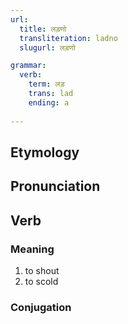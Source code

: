 ```yaml
---
url:
  title: लड़णो
  transliteration: ladno
  slugurl: लड़णो

grammar: 
  verb:
    term: लड़
    trans: lad
    ending: a
  
---
```

## Etymology

## Pronunciation

## Verb
### Meaning
1. to shout
2. to scold

### Conjugation
<verb-conj :grammar="grammar"></verb-conj>